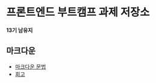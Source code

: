 # 프론트엔드 부트캠프 과제 저장소

**13기 남유지**

## 마크다운

- [마크다운 문법](./src/md/markdown.md)
- [회고](./src/md/retrospect.md)
